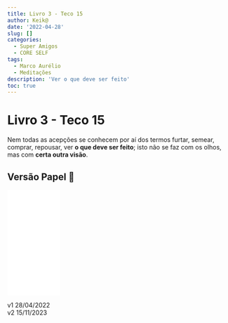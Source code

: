 ```yaml
---
title: Livro 3 - Teco 15
author: Keik@
date: '2022-04-28'
slug: []
categories:
  - Super Amigos
  - CORE SELF
tags:
  - Marco Aurélio
  - Meditações
description: 'Ver o que deve ser feito'
toc: true
---
```


# Livro 3 - Teco 15

Nem todas as acepções se conhecem por aí dos termos furtar, semear, comprar, repousar, ver **o que deve ser feito**; isto não se faz com os olhos, mas com **certa outra visão**.

## Versão Papel :book:
<iframe style="width:120px;height:240px;" marginwidth="0" marginheight="0" scrolling="no" frameborder="0" src="//ws-na.amazon-adsystem.com/widgets/q?ServiceVersion=20070822&OneJS=1&Operation=GetAdHtml&MarketPlace=BR&source=ss&ref=as_ss_li_til&ad_type=product_link&tracking_id=mundodekeika-20&language=pt_BR&marketplace=amazon&region=BR&placement=B092FVY4BB&asins=B092FVY4BB&linkId=37c5ec14221f61f811029aa88b520891&show_border=true&link_opens_in_new_window=true"></iframe>

v1 28/04/2022  
v2 15/11/2023  


